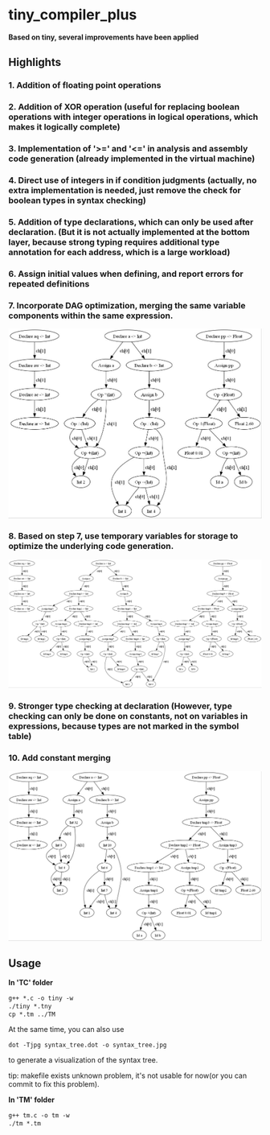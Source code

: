 # tiny_compiler_plus
**Based on tiny, several improvements have been applied**

## Highlights

### 1. Addition of floating point operations
### 2. Addition of XOR operation (useful for replacing boolean operations with integer operations in logical operations, which makes it logically complete)
### 3. Implementation of '>=' and '<=' in analysis and assembly code generation (already implemented in the virtual machine)
### 4. Direct use of integers in if condition judgments (actually, no extra implementation is needed, just remove the check for boolean types in syntax checking)
### 5. Addition of type declarations, which can only be used after declaration. (But it is not actually implemented at the bottom layer, because strong typing requires additional type annotation for each address, which is a large workload)
### 6. Assign initial values when defining, and report errors for repeated definitions
### 7. Incorporate DAG optimization, merging the same variable components within the same expression.
![DAG](TC/syntax_tree.jpg)
### 8. Based on step 7, use temporary variables for storage to optimize the underlying code generation.
![DAG_tmpvar](TC/syntax_tree_1.jpg)
### 9. Stronger type checking at declaration (However, type checking can only be done on constants, not on variables in expressions, because types are not marked in the symbol table)
### 10. Add constant merging
![DAG_constmerge](TC/syntax_tree_2.jpg)

## Usage

**In 'TC' folder**

```
g++ *.c -o tiny -w
./tiny *.tny
cp *.tm ../TM
```
At the same time, you can also use
```
dot -Tjpg syntax_tree.dot -o syntax_tree.jpg
```
to generate a visualization of the syntax tree.

tip: makefile exists unknown problem, it's not usable for now(or you can commit to fix this problem).

**In 'TM' folder**

```
g++ tm.c -o tm -w
./tm *.tm
```